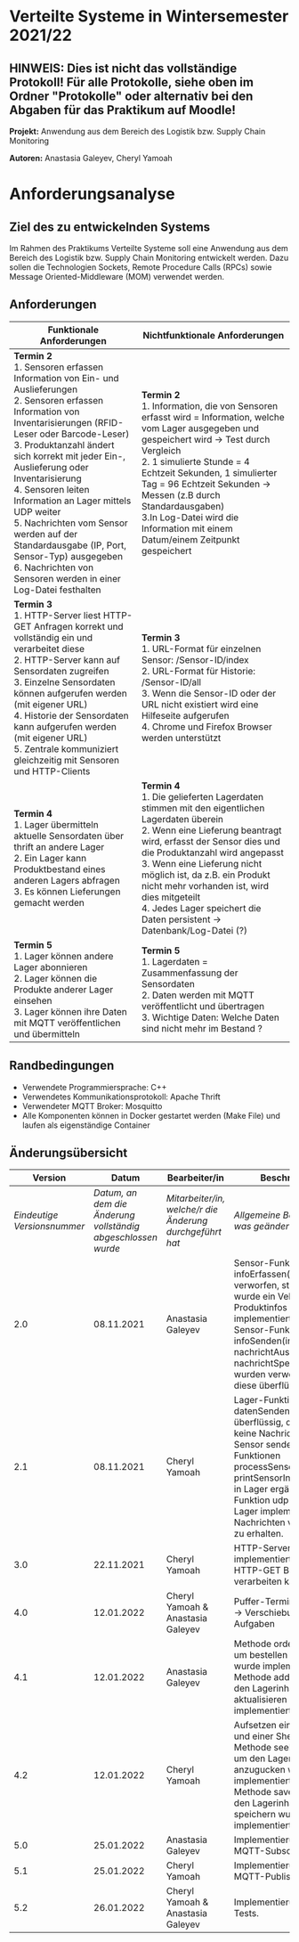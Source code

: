 # Verteilte Systeme in Wintersemester 2021/22
## HINWEIS: Dies ist nicht das vollständige Protokoll! Für alle Protokolle, siehe oben im Ordner "Protokolle" oder alternativ bei den Abgaben für das Praktikum auf Moodle!
**Projekt:** Anwendung aus dem Bereich des Logistik bzw. Supply Chain Monitoring

**Autoren:** Anastasia Galeyev, Cheryl Yamoah

# Anforderungsanalyse

## Ziel des zu entwickelnden Systems

Im Rahmen des Praktikums Verteilte Systeme soll eine Anwendung aus dem Bereich des Logistik bzw. Supply Chain Monitoring entwickelt werden. Dazu sollen die Technologien Sockets, Remote Procedure Calls (RPCs) sowie Message Oriented-Middleware (MOM) verwendet werden.

## Anforderungen

| Funktionale Anforderungen | Nichtfunktionale Anforderungen |
| ------ | ------ |
|**Termin 2** <br />1. Sensoren erfassen Information von Ein- und Auslieferungen<br /> 2. Sensoren erfassen Information von Inventarisierungen (RFID-Leser oder Barcode-Leser)<br /> 3. Produktanzahl ändert sich korrekt mit jeder Ein-, Auslieferung oder Inventarisierung<br /> 4. Sensoren leiten Information an Lager mittels UDP weiter<br /> 5. Nachrichten vom Sensor werden auf der Standardausgabe (IP, Port, Sensor-Typ) ausgegeben<br /> 6. Nachrichten von Sensoren werden in einer Log-Datei festhalten |**Termin 2** <br />1. Information, die von Sensoren erfasst wird = Information, welche vom Lager ausgegeben und gespeichert wird → Test durch Vergleich<br /> 2. 1 simulierte Stunde = 4 Echtzeit Sekunden, 1 simulierter Tag = 96 Echtzeit Sekunden -> Messen (z.B durch Standardausgaben)<br /> 3.In Log-Datei wird die Information mit einem Datum/einem Zeitpunkt gespeichert |
|**Termin 3**<br />1. HTTP-Server liest HTTP-GET Anfragen korrekt und vollständig ein und verarbeitet diese<br />2. HTTP-Server kann auf Sensordaten zugreifen<br />3. Einzelne Sensordaten können aufgerufen werden (mit eigener URL)<br />4. Historie der Sensordaten kann aufgerufen werden (mit eigener URL)<br />5. Zentrale kommuniziert gleichzeitig mit Sensoren und HTTP-Clients |**Termin 3**<br />1. URL-Format für einzelnen Sensor: /Sensor-ID/index<br />2. URL-Format für Historie: /Sensor-ID/all<br />3. Wenn die Sensor-ID oder der URL nicht existiert wird eine Hilfeseite aufgerufen<br />4. Chrome und Firefox Browser werden unterstützt |
|**Termin 4**<br />1. Lager übermitteln aktuelle Sensordaten über thrift an andere Lager<br />2. Ein Lager kann Produktbestand eines anderen Lagers abfragen<br />3. Es können Lieferungen gemacht werden |**Termin 4**<br />1. Die gelieferten Lagerdaten stimmen mit den eigentlichen Lagerdaten überein<br />2. Wenn eine Lieferung beantragt wird, erfasst der Sensor dies und die Produktanzahl wird angepasst<br />3. Wenn eine Lieferung nicht möglich ist, da z.B. ein Produkt nicht mehr vorhanden ist, wird dies mitgeteilt<br />4. Jedes Lager speichert die Daten persistent →  Datenbank/Log-Datei (?) |
|**Termin 5**<br />1. Lager können andere Lager abonnieren<br />2. Lager können die Produkte anderer Lager einsehen<br />3. Lager können ihre Daten mit MQTT veröffentlichen und übermitteln |**Termin 5**<br />1. Lagerdaten = Zusammenfassung der Sensordaten<br />2. Daten werden mit MQTT veröffentlicht und übertragen<br />3. Wichtige Daten: Welche Daten sind nicht mehr im Bestand ? |

## Randbedingungen
- Verwendete Programmiersprache: C++
- Verwendetes Kommunikationsprotokoll: Apache Thrift
- Verwendeter MQTT Broker: Mosquitto
- Alle Komponenten können in Docker gestartet werden (Make File) und laufen als eigenständige Container 

## Änderungsübersicht
| Version | Datum | Bearbeiter/in | Beschreibung |
| ---- | ---- | ---- | ---- |
| _Eindeutige Versionsnummer_ | _Datum, an dem die Änderung vollständig abgeschlossen wurde_ | _Mitarbeiter/in, welche/r die Änderung durchgeführt hat_ | _Allgemeine Beschreibung was geändert wurde_ |
|2.0 |08.11.2021 |Anastasia Galeyev |Sensor-Funktion infoErfassen() wurde verworfen, stattdessen wurde ein Vektor mit allen Produktinfos implementiert.<br />Sensor-Funktionen infoSenden(int), nachrichtAusgabe(string), nachrichtSpeichern(string) wurden verworfen, da diese überflüssig sind.
|2.1 |08.11.2021 |Cheryl Yamoah |Lager-Funktion datenSenden() sind überflüssig, da das Lager keine Nachrichten an den Sensor sendet.<br />Funktionen processSensorInfo(), printSensorInfo() wurden in Lager ergänzt.<br />Funktion udp() wurde im Lager implementiert, um Nachrichten vom Sensor zu erhalten.
|3.0 |22.11.2021 |Cheryl Yamoah |HTTP-Server wurde implementiert, welcher HTTP-GET Befehle verarbeiten kann.
|4.0 |12.01.2022 |Cheryl Yamoah & <br />Anastasia Galeyev |Puffer-Termin verwendet. <br />-> Verschiebung der Aufgaben
|4.1 |12.01.2022 |Anastasia Galeyev | Methode orderProduct(), um bestellen zu können wurde implementiert. <br />Methode addStock() um den Lagerinhalt zu aktualisieren wurde implementiert
|4.2 |12.01.2022 |Cheryl Yamoah |Aufsetzen einer Thrift-File und einer Shell-File. <br />Methode seeProducts(), um den Lagerinhalt anzugucken wurde implementiert. <br/>Methode saveStock(), um den Lagerinhalt zu speichern wurde implementiert.
|5.0 |25.01.2022 |Anastasia Galeyev | Implementierung von dem MQTT-Subscriber.
|5.1 |25.01.2022 |Cheryl Yamoah | Implementierung von dem MQTT-Publisher.
|5.2 |26.01.2022 |Cheryl Yamoah & <br />Anastasia Galeyev | Implementierung von Tests.|


